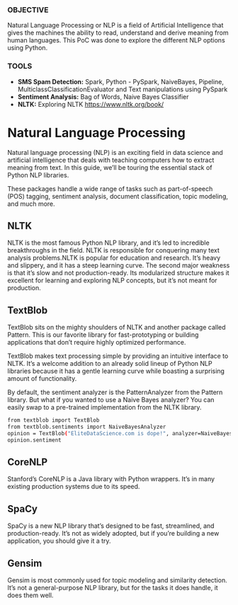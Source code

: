 ### OBJECTIVE
Natural Language Processing or NLP is a field of Artificial Intelligence that gives the machines the ability to read, understand and derive meaning from human languages. This PoC was done to explore the different NLP options using Python. 

### TOOLS
+ **SMS Spam Detection:**  Spark, Python - PySpark, NaiveBayes, Pipeline, MulticlassClassificationEvaluator and Text manipulations using PySpark
+ **Sentiment Analysis:**  Bag of Words, Naive Bayes Classifier
+ **NLTK:** Exploring NLTK https://www.nltk.org/book/

# Natural Language Processing 
Natural language processing (NLP) is an exciting field in data science and artificial intelligence that deals with teaching computers how to extract meaning from text. In this guide, we’ll be touring the essential stack of Python NLP libraries.

These packages handle a wide range of tasks such as part-of-speech (POS) tagging, sentiment analysis, document classification, topic modeling, and much more.

## NLTK 
NLTK is the most famous Python NLP library, and it’s led to incredible breakthroughs in the field. NLTK is responsible for conquering many text analysis problems.NLTK is popular for education and research. It’s heavy and slippery, and it has a steep learning curve. The second major weakness is that it’s slow and not production-ready.
Its modularized structure makes it excellent for learning and exploring NLP concepts, but it’s not meant for production.

## TextBlob 
TextBlob sits on the mighty shoulders of NLTK and another package called Pattern. This is our favorite library for fast-prototyping or building applications that don’t require highly optimized performance.

TextBlob makes text processing simple by providing an intuitive interface to NLTK. It’s a welcome addition to an already solid lineup of Python NLP libraries because it has a gentle learning curve while boasting a surprising amount of functionality.

By default, the sentiment analyzer is the PatternAnalyzer from the Pattern library. But what if you wanted to use a Naive Bayes analyzer? You can easily swap to a pre-trained implementation from the NLTK library.

```sh
from textblob import TextBlob
from textblob.sentiments import NaiveBayesAnalyzer
opinion = TextBlob("EliteDataScience.com is dope!", analyzer=NaiveBayesAnalyzer())
opinion.sentiment
```
## CoreNLP
Stanford’s CoreNLP is a Java library with Python wrappers. It’s in many existing production systems due to its speed.
## SpaCy 
SpaCy is a new NLP library that’s designed to be fast, streamlined, and production-ready. It’s not as widely adopted, but if you’re building a new application, you should give it a try.

## Gensim 
Gensim is most commonly used for topic modeling and similarity detection. It’s not a general-purpose NLP library, but for the tasks it does handle, it does them well.

